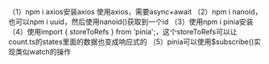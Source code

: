 （1）npm i axios安装axios
使用axios，需要async+await
（2）npm i nanoid，也可以npm i uuid，然后使用nanoid()获取到一个id
（3）使用npm i pinia安装
（4）使用import { storeToRefs } from 'pinia';，这个storeToRefs可以让count.ts的states里面的数据也变成响应式的
（5）pinia可以使用$subscribe()实现类似watch的操作